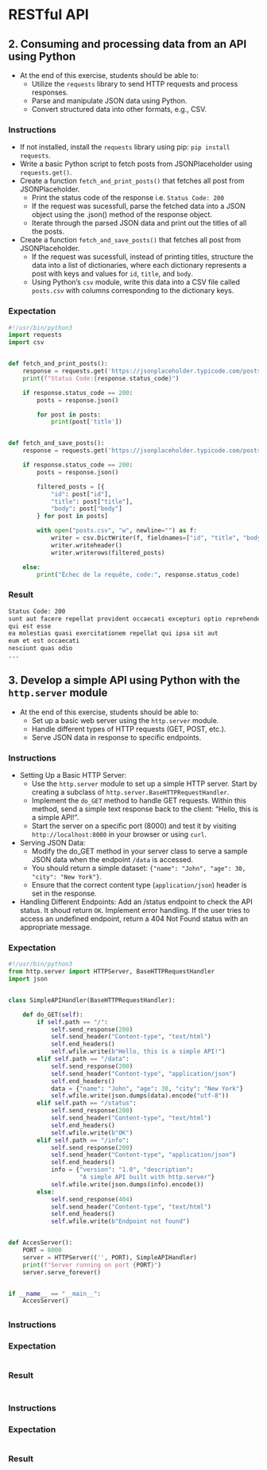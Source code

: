 # RESTful API

## 2. Consuming and processing data from an API using Python
- At the end of this exercise, students should be able to:
    - Utilize the `requests` library to send HTTP requests and process responses.
    - Parse and manipulate JSON data using Python.
    - Convert structured data into other formats, e.g., CSV.

### Instructions
- If not installed, install the `requests` library using pip: `pip install requests`.
- Write a basic Python script to fetch posts from JSONPlaceholder using `requests.get()`.
- Create a function `fetch_and_print_posts()` that fetches all post from JSONPlaceholder.
    - Print the status code of the response i.e. `Status Code: 200`
    - If the request was sucessfull, parse the fetched data into a JSON object using the .json() method of the response object.
    - Iterate through the parsed JSON data and print out the titles of all the posts.
- Create a function `fetch_and_save_posts()` that fetches all post from JSONPlaceholder.
    - If the request was sucessfull, instead of printing titles, structure the data into a list of dictionaries, where each dictionary represents a post with keys and values for `id`, `title`, and `body`.
    - Using Python’s `csv` module, write this data into a CSV file called `posts.csv` with columns corresponding to the dictionary keys.

### Expectation
```python
#!/usr/bin/python3
import requests
import csv


def fetch_and_print_posts():
    response = requests.get('https://jsonplaceholder.typicode.com/posts')
    print(f"Status Code:{response.status_code}")

    if response.status_code == 200:
        posts = response.json()

        for post in posts:
            print(post['title'])


def fetch_and_save_posts():
    response = requests.get('https://jsonplaceholder.typicode.com/posts')

    if response.status_code == 200:
        posts = response.json()

        filtered_posts = [{
            "id": post["id"],
            "title": post["title"],
            "body": post["body"]
        } for post in posts]

        with open("posts.csv", "w", newline="") as f:
            writer = csv.DictWriter(f, fieldnames=["id", "title", "body"])
            writer.writeheader()
            writer.writerows(filtered_posts)

    else:
        print("Échec de la requête, code:", response.status_code)
```
### Result
```bash
Status Code: 200
sunt aut facere repellat provident occaecati excepturi optio reprehenderit
qui est esse
ea molestias quasi exercitationem repellat qui ipsa sit aut
eum et est occaecati
nesciunt quas odio
...
```

## 3. Develop a simple API using Python with the `http.server` module
- At the end of this exercise, students should be able to:
    - Set up a basic web server using the `http.server` module.
    - Handle different types of HTTP requests (GET, POST, etc.).
    - Serve JSON data in response to specific endpoints.

### Instructions
- Setting Up a Basic HTTP Server:
    - Use the `http.server` module to set up a simple HTTP server. Start by creating a subclass of `http.server.BaseHTTPRequestHandler`.
    - Implement the `do_GET` method to handle GET requests. Within this method, send a simple text response back to the client: “Hello, this is a simple API!”.
    - Start the server on a specific port (8000) and test it by visiting `http://localhost:8000` in your browser or using `curl`.
- Serving JSON Data:
    - Modify the do_GET method in your server class to serve a sample JSON data when the endpoint `/data` is accessed.
    - You should return a simple dataset: `{"name": "John", "age": 30, "city": "New York"}`.
    - Ensure that the correct content type (`application/json`) header is set in the response.
- Handling Different Endpoints:
Add an /status endpoint to check the API status. It shoud return `OK`.
Implement error handling. If the user tries to access an undefined endpoint, return a 404 Not Found status with an appropriate message.

### Expectation
```python
#!/usr/bin/python3
from http.server import HTTPServer, BaseHTTPRequestHandler
import json


class SimpleAPIHandler(BaseHTTPRequestHandler):

    def do_GET(self):
        if self.path == "/":
            self.send_response(200)
            self.send_header("Content-type", "text/html")
            self.end_headers()
            self.wfile.write(b"Hello, this is a simple API!")
        elif self.path == "/data":
            self.send_response(200)
            self.send_header("Content-type", "application/json")
            self.end_headers()
            data = {"name": "John", "age": 30, "city": "New York"}
            self.wfile.write(json.dumps(data).encode("utf-8"))
        elif self.path == "/status":
            self.send_response(200)
            self.send_header("Content-type", "text/html")
            self.end_headers()
            self.wfile.write(b"OK")
        elif self.path == "/info":
            self.send_response(200)
            self.send_header("Content-type", "application/json")
            self.end_headers()
            info = {"version": "1.0", "description":
                    "A simple API built with http.server"}
            self.wfile.write(json.dumps(info).encode())
        else:
            self.send_response(404)
            self.send_header("Content-type", "text/html")
            self.end_headers()
            self.wfile.write(b"Endpoint not found")


def AccesServer():
    PORT = 8000
    server = HTTPServer(('', PORT), SimpleAPIHandler)
    print(f"Server running on port {PORT}")
    server.serve_forever()


if __name__ == "__main__":
    AccesServer()
```

##

### Instructions

### Expectation
```python3
```
### Result
```bash
```

##

### Instructions

### Expectation
```python3
```
### Result
```bash
```
